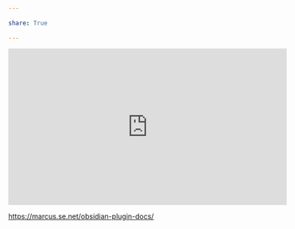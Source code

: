 ---  
share: True  
---  
<iframe width="560" height="315" src="https://www.youtube.com/embed/CtR-d-gyxHg" title="YouTube video player" frameborder="0" allow="accelerometer; autoplay; clipboard-write; encrypted-media; gyroscope; picture-in-picture; web-share" allowfullscreen></iframe>  
https://marcus.se.net/obsidian-plugin-docs/  
